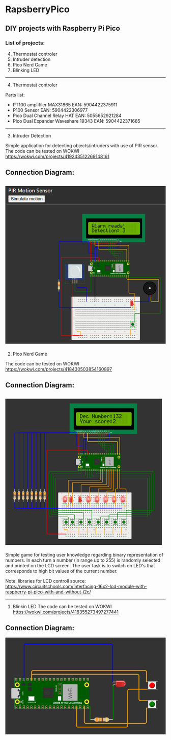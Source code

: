 # RapsberryPico
## DIY projects with Raspberry Pi Pico

### List of projects:
 4. Thermostat controler
 3. Intruder detection
 2. Pico Nerd Game
 1. Blinking LED

---
 4. Thermostat controler

 Parts list:

 - PT100 amplifiler MAX31865 EAN: 5904422375911
 - P100 Sensor EAN: 5904422306977
 - Pico Dual Channel Relay HAT  EAN: 5055652921284
 - Pico Dual Expander Waveshare 19343 EAN: 5904422371685
---
 3. Intruder Detection

 Simple application for detecting objects/intruders with use of PIR sensor.
 The code can be tested on WOKWI https://wokwi.com/projects/419243512269148161

 Connection Diagram: 
 ---
 ![schema](img/intruder_detect_schema.png)
 ---
 2. Pico Nerd Game

 The code can be tested on WOKWI https://wokwi.com/projects/418430503854160897

 Connection Diagram: 
 ---
 ![schema](img/nerd_game_schema.png)
 ---
 Simple game for testing user knowledge regarding binary representation of numbers.
 In each turn a number (in range up to 255) is randomly selected and printed on the LCD screen. 
 The user task is to switch on LED's that corresponds to high bit values of the current number.

 Note: libraries for LCD controll source: https://www.circuitschools.com/interfacing-16x2-lcd-module-with-raspberry-pi-pico-with-and-without-i2c/ 

---
 1. Blinkin LED
The code can be tested on WOKWI https://wokwi.com/projects/418355273497277441

Connection Diagram:
---
 ![schema](img/blinking_led_schema.png)
